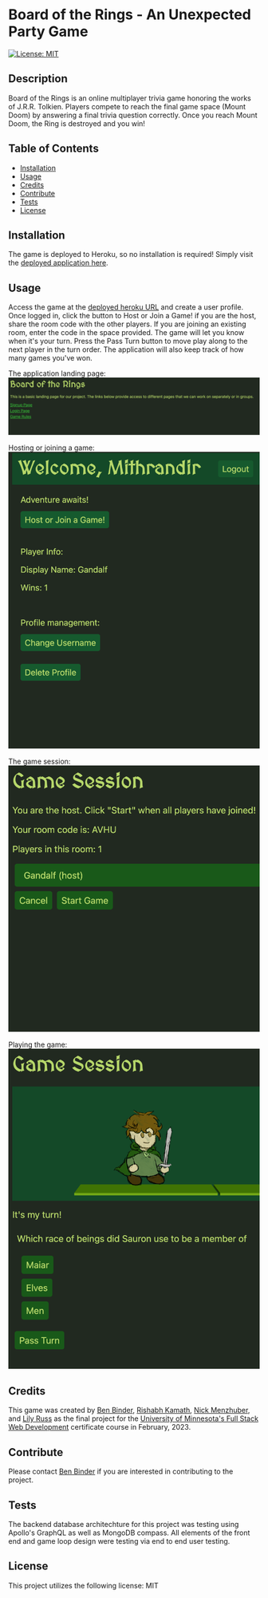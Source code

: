 # Board of the Rings - An Unexpected Party Game
  

[![License: MIT](https://img.shields.io/badge/License-MIT-blue.svg)](https://opensource.org/licenses/MIT)
 
## Description 

Board of the Rings is an online multiplayer trivia game honoring the works of J.R.R. Tolkien. Players compete to reach the final game space (Mount Doom) by answering a final trivia question correctly. Once you reach Mount Doom, the Ring is destroyed and you win!



## Table of Contents
* [Installation](#installation)
* [Usage](#usage)
* [Credits](#credits)
* [Contribute](#contribute)
* [Tests](#tests)
* [License](#license)

## Installation 

The game is deployed to Heroku, so no installation is required! Simply visit the [deployed application here](https://boardoftherings.herokuapp.com/).



## Usage 

Access the game at the [deployed heroku URL](https://boardoftherings.herokuapp.com/) and create a user profile. Once logged in, click the button to Host or Join a Game! if you are the host, share the room code with the other players. If you are joining an existing room, enter the code in the space provided. The game will let you know when it's your turn. Press the Pass Turn button to move play along to the next player in the turn order. The application will also keep track of how many games you've won. 

The application landing page:
![landing](/client/public/assets/screenshots/landing.png)

Hosting or joining a game:
![lobby](/client/public/assets/screenshots/lobby2.png)

The game session:
![lobby2](/client/public/assets/screenshots/session.png)

Playing the game:
![ingame](/client/public/assets/screenshots/ingame.png)


## Credits 


This game was created by [Ben Binder](https://github.com/binderb), [Rishabh Kamath](https://github.com/RishabhKamath), [Nick Menzhuber](https://github.com/Nick-Menzhuber), and [Lily Russ](https://github.com/llyruss) as the final project for the [University of Minnesota's Full Stack Web Development](https://bootcamp.umn.edu/coding/landing-ftpt/?s=Google-Brand_ExternalState_&dki=Learn%20Coding%20and%20More%20Online&pkw=u%20of%20m%20coding%20bootcamp&pcrid=626983640577&pmt=e&utm_source=google&utm_medium=cpc&utm_campaign=GGL%7CUNIVERSITY-OF-MINNESOTA%7CSEM%7CCODING%7C-%7COFL%7C_ExternalState_%7CAll%7CBRD%7CEXACT%7CCore%7CBootcamp&utm_term=u%20of%20m%20coding%20bootcamp&s=google&k=u%20of%20m%20coding%20bootcamp&utm_adgroupid=145900744207&utm_locationphysicalms=9019660&utm_matchtype=e&utm_network=g&utm_device=c&utm_content=626983640577&utm_placement=&gclid=CjwKCAiA9NGfBhBvEiwAq5vSy5WufBsSRBsLV5LGVCwKxMCf__gcUxRaHh-JuttMFvaABdhnnJqQaBoCPTsQAvD_BwE&gclsrc=aw.ds) certificate course in February, 2023. 



## Contribute 

Please contact [Ben Binder](https://github.com/binderb) if you are interested in contributing to the project. 



## Tests 

The backend database architechture for this project was testing using Apollo's GraphQL as well as MongoDB compass. All elements of the front end and game loop design were testing via end to end user testing. 


## License 

This project utilizes the following license: MIT
